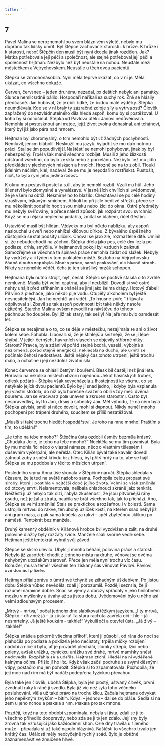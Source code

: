 ```yaml
---
title: ''
---
```


## 7

Pavel Malina se neroznemohl po svém bláznivém výletě, nebylo mu dopřáno tak lidsky umřít. Byl Štěpce zachován k starosti i k hrůze. K hrůze i k starosti, neboť Štěpčin den musil být nyní docela jinak rozdělen. Jak? Matka potřebovala její péči a společnost, ale stejně potřeboval její péči a společnost hejtman. Nezbylo než být neustále na nohou. Neustále mezi městečkem a Vejrychovskem. Neustále u těch dvou pacientů.

Štěpka se zmnohonásobila. Nyní měla teprve ukázat, co v ní je. Měla ukázat, co všechno dokáže.

Červen, červenec – jeden druhému nezadal, po deštích nebylo ani památky. Slunce nemilosrdně pálilo. Hospodáři naříkali na suchý rok. Žně se hlásily předčasně. Jan huboval, že je obilí řídké, že budou malé výdělky. Štěpka neumdlévala. Kde se v ní braly ty zázračné zdroje síly a vytrvalosti? Člověk zapřažený do nezvládnutelného díla hledá aspoň, komu by si postěžoval. U koho by si odpočinul. Štěpka od Pavlova útěku Janovi nedůvěřovala. Nemohla si postesknout ani matce, jejíž život zvolna dohasínal, ani tchánovi, který byl již jako pára nad hrncem.

Hejtman byl choromyslný, o tom nemohlo být už žádných pochybností. Nemluvil, jenom blábolil. Nesloužil mu jazyk. Vyjádřit se mu dalo notnou práci. Stal se tím popudlivější. Naštěstí se nemohl pohybovat, jinak by byl nebezpečný. Trpěl však mánií všechno rozbíjet. Musili z jeho blízkosti odstranit všechno, co bylo ze skla nebo z porcelánu. Nezbylo než mu jídlo předkládat v plechových miskách a hrncích. Hrozně se na to zlobil. Tloukl jídelním náčiním, klel, nadával, že se mu je nepodařilo roztřískat. Pustošit, ničit, to byla nyní jeho jediná radost.

K oknu mu postavili postel a stůl, aby je nemohl rozbít. Vzali mu hůl. Jeho šílenství bylo zlomyslné a vynalézavé. V jasnějších chvílích si uvědomoval, že je všem na obtíž. Nesmírně ho to blažilo. Chechtával se po celé hodiny strašlivým, hýkavým smíchem. Ačkoli ho při jídle bedlivě střežili, přece se mu několikrát podařilo hodit svou misku nebo lžíci do okna. Ostré předměty mu nebyly svěřovány, a přece nalezl způsob, jak rozpárat svou svrchnici. Když se mu nějaká neplecha podařila, zmítal se blahem, řičel štěstím.

Ustavičně musil být hlídán. Vždycky mu byl někdo nablízku, aby aspoň naslouchal u dveří nebo nahlížel klíčovou dírkou. Z bývalého úspěšného důstojníka se stal podšitý uličník. Choval se jako zlé, rozmazlené dítě. Umínil si, že nebude chodit na záchod. Štěpka dřela jako pes, celé dny lezla po podlaze, drhla, smýčila. V hejtmanově pokoji byl vzduch k zalknutí. Samozřejmě se všechna ta špinavá práce nemohla žádat od služek. Nebyly by vydržely ani týden v tom proklatém místě. Beztoho na Vejrychovsku žádná dlouho nepobyla. Mnoho práce, samé peskování, ale hlavně strach. Nikdy se nemohlo vědět, čeho je ten strašlivý mrzák schopen.

Hejtmana bylo nutno strojit, mýt, česat. Štěpka se poctivě starala o to zvrhlé nemluvně. Musila být velmi opatrná, aby jí neublížil. Dovedl si své ostré nehty uhájit před stříháním a oháněl se jimi jako šelma drápy. Hotový ďábel! Pil víno z plecháče, jako někdo pije vodu. Otupělý alkoholem byl ještě nesnesitelnější. Jan ho nechtěl ani vidět. „To hnusné zvíře,“ říkával a odplivoval si. Zbavil se tak aspoň povinnosti být také někdy nahoře užitečný. Starého Malinu ovšem nevodili na návštěvu do tohoto páchnoucího doupěte. Byl již tak starý, tak sešlý! Na jaře mu bylo osmdesát let.

Štěpka se nezajímala o to, co se děje v městečku, nezajímala se ani o život kolem sebe. Pohubla. Libovala si, že je štíhlejší a svižnější, že se jí lépe shýbá. V jejích černých, havraních vlasech se objevily stříbrné nitky. Starost? Pravda, byla zdánlivě pořád stejně bodrá, veselá, výbojná a nezlomená, pořád stejně energická, neklesala na duchu, ale uvnitř se počínalo čehosi nedostávat. Ještě nějaký čas tohoto utrpení, ještě trochu málo, a ochabne i její nezdolná životní síla.

Konec července se ohlásil četnými bouřemi. Blesk bil častěji než jiná léta. Hořívalo na několika místech obzoru najednou. Jekot hasičských trubek, odlesk požárů – Štěpka však nevycházela z lhostejnosti ke všemu, co se netýkalo jejích dvou pacientů. Bylo by jí snad jedno, i kdyby byla vzplanula její vlastní stodola, do níž bylo horečně sváženo obilí vždy mezi dvěma bouřemi. Jan se vracíval z pole unaven a zkrušen starostmi. Často byl nespravedlivý, byl to Jan, drsný a sobecký Jan. Měl výhodu, že na něm byla Štěpka závislá, směl si něco dovolit, mohl si dupnout. Nikdy neměl mnoho pochopení pro trápení druhého, soucitem se příliš nezatěžoval.

„Musíš si také trochu hledět hospodářství. Je toho na mne mnoho! Praštím s tím, to udělám!“

„Je toho na tebe mnoho?“ Štěpčina ústa ozdobil úsměv bezmála krásný. „Chudáku Jene, je toho na tebe mnoho?“ Nechtěla se mu tím posmívat. Byla by mu mohla říci něco o vlastní námaze, něco o vlastním tělesném i duševním vyčerpání, ale neřekla. Otec Kilián býval také kavalír, dovedl zatnout zuby a snést křivdu bez hlesu, byl příliš hrdý na to, aby se hájil. Štěpka se mu podobala v těchto měsících utrpení.

Posledního srpna Anna tiše skonala v Štěpčině náruči. Štěpka shledala s úžasem, že je teď na světě nadobro sama. Pochopila celou propast své siroby, která ji postihla v nejtěžší době jejího života. Velmi se však změnila od otcovy smrti. Nelamentovala, nelíbala chladnoucí skráně jako tenkrát. Neštěstí jí už nebylo tak cizí, nabyla zkušenosti, že jsou pitvornější rány osudu, než je žal a ztráta, naučila se brát všechno tak, jak to přichází. Ano, Štěpka se velmi změnila! Stala se praktickou a rozšafnou i v bolesti. Sama ustrojila mrtvou do rakve, ten ubohý uzlíček kostí, na kterém snad nebyl již ani gram masa, a pak sama kráčela za rakví – opět zbytečnou oklikou po náměstí. Tentokrát bez manžela.

Druhý kamenný obdélník v Kiliánově hrobce byl vyzdvižen a zalit, na druhé polovině dlažby byly rozžaty svíce. Manželé spali svorně vedle sebe. Hejtman ještě tentokrát vyhrál svůj závod.

Štěpce se skoro ulevilo. Ubylo jí mnoho běhání, polovina práce a starostí. Nebylo již zapotřebí chodit z jednoho místa na druhé, věnovat se dvěma nehybným ubožákům zároveň. Přece jen měla nyní trochu víc času. Bohužel, musila téměř všechen ten získaný čas věnovat Pavlovi. Pavlovi, své domácí příšeře.

Hejtman přijal zprávu o úmrtí své tchyně se záhadným úšklebkem. Po jistou dobu Štěpka vůbec nevěděla, zdali jí porozuměl. Později seznala, že jí rozuměl náramně dobře. Snad se vjemy a obrazy spřádaly v jeho hnilobném mozku v myšlenky a úvahy až za jistou dobu. Uvědomování bylo u něho asi velmi zdlouhavým procesem.

„Mrtvý – mrtvá,“ počal jednoho dne slabikovat těžkým jazykem. „I ty mrtvá, Štěpko – dřív než já – já zůstanu! Ta stará rachota zavřela oči – hle – já nesmrtelný. Já ještě koukám – takhle!“ Vykulil oči a otevřel ústa. „Já živý – takhle!“

Štěpka snášela pokorně všechna příkoří, která jí působil, od rána do noci se plahočila po podlaze a poklízela jeho nečistoty, trpěla mlčky rozbíjení nádobí a ničení bytu, ať je prováděl plecháči, úlomky střepů, lžicí nebo poleny, avšak urážku, cynickou urážku své drahé, mrtvé maminky snést nedovedla. Rozpřáhla se a udeřila. Hejtman ztichl. Hleděl na ni vyděšeně kalnýma očima. Přišlo jí ho líto. Když však začal podruhé se svými děsnými vtipy, postačilo mu jen pohrozit. Štěpka si to zapamatovala. Pochopila, že její moc nad ním má být nadále podepřena fyzickou převahou.

Byla také jen člověk, ubohá Štěpka, byla jen prostý, uštvaný člověk, první zvednutí ruky k ráně ji svedlo. Byla již víc než syta toho věčného posluhování. Měla už také právo na trochu klidu. Začala hejtmana odvykat jeho nepěkným zvykům – bitím. Kdysi – jednou – dal se do pláče. Sedla si na zem u jeho nohou a plakala s ním. Plakala pro tak mnohé.

Později, když na toto období vzpomínala, nebyla si jista, zdali se jí to všechno přihodilo doopravdy, nebo zda se jí to jen zdálo. Její sny byly zrovna tak vzrušující jako každodenní shon. Celé dny trávila u šíleného muže – připadala si už také napolo bláznivá. Naštěstí to všechno trvalo jen krátký čas. Události měly neobyčejně rychlý spád. Bylo je obtížné zaznamenávat ve zmučené hlavě.
